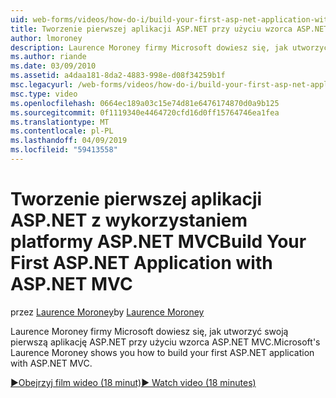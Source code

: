 ```yaml
---
uid: web-forms/videos/how-do-i/build-your-first-asp-net-application-with-asp-net-mvc
title: Tworzenie pierwszej aplikacji ASP.NET przy użyciu wzorca ASP.NET MVC | Dokumentacja firmy Microsoft
author: lmoroney
description: Laurence Moroney firmy Microsoft dowiesz się, jak utworzyć swoją pierwszą aplikację ASP.NET przy użyciu wzorca ASP.NET MVC.
ms.author: riande
ms.date: 03/09/2010
ms.assetid: a4daa181-8da2-4883-998e-d08f34259b1f
msc.legacyurl: /web-forms/videos/how-do-i/build-your-first-asp-net-application-with-asp-net-mvc
msc.type: video
ms.openlocfilehash: 0664ec189a03c15e74d81e6476174870d0a9b125
ms.sourcegitcommit: 0f1119340e4464720cfd16d0ff15764746ea1fea
ms.translationtype: MT
ms.contentlocale: pl-PL
ms.lasthandoff: 04/09/2019
ms.locfileid: "59413558"
---
```

# <a name="build-your-first-aspnet-application-with-aspnet-mvc"></a><span data-ttu-id="2f4c6-103">Tworzenie pierwszej aplikacji ASP.NET z wykorzystaniem platformy ASP.NET MVC</span><span class="sxs-lookup"><span data-stu-id="2f4c6-103">Build Your First ASP.NET Application with ASP.NET MVC</span></span>

<span data-ttu-id="2f4c6-104">przez [Laurence Moroney](https://github.com/lmoroney)</span><span class="sxs-lookup"><span data-stu-id="2f4c6-104">by [Laurence Moroney](https://github.com/lmoroney)</span></span>

<span data-ttu-id="2f4c6-105">Laurence Moroney firmy Microsoft dowiesz się, jak utworzyć swoją pierwszą aplikację ASP.NET przy użyciu wzorca ASP.NET MVC.</span><span class="sxs-lookup"><span data-stu-id="2f4c6-105">Microsoft's Laurence Moroney shows you how to build your first ASP.NET application with ASP.NET MVC.</span></span>

[<span data-ttu-id="2f4c6-106">&#9654;Obejrzyj film wideo (18 minut)</span><span class="sxs-lookup"><span data-stu-id="2f4c6-106">&#9654; Watch video (18 minutes)</span></span>](https://channel9.msdn.com/Blogs/ASP-NET-Site-Videos/build-your-first-asp-net-application-with-asp-net-mvc)
